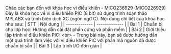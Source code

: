 Chào các bạn đến với khóa học vi điều khiển - MICO236929 (MICO226929)
Đây là khóa học về vi điều khiển PIC (8 bit) sử dụng trình soạn thảo MPLABX và trình biên dịch XC (ngôn ngữ C). Nội dung chi tiết của khóa học như sau:
| STT  | Nội dung |
| ------------- | ------------- |
| Bài 1  | Chuẩn bị cho lớp học: Hướng dẫn cài đặt phần cứng và phần mềm  |
| Bài 2  | Giới thiệu lập trình vi điều khiển PIC: <br\>
        - Trong bài này, bạn sẽ được hướng dẫn một quá trình làm việc với vi điều khiển PIC với phần mã nguồn đã được chuẩn bị sẵn  |
| Bài 3  | Lập trình I/O đơn giản |
